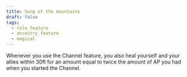 ```yaml
---
title: Song of the mountains
draft: false
tags:
  - role_feature
  - ancestry_feature
  - magical
---
```

Whenever you use the Channel feature, you also heal yourself and your allies within 30ft for an amount equal to twice the amount of AP you had when you started the Channel.